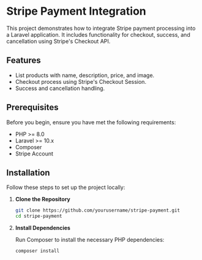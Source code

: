 # Stripe Payment Integration

This project demonstrates how to integrate Stripe payment processing into a Laravel application. It includes functionality for checkout, success, and cancellation using Stripe's Checkout API.

## Features

- List products with name, description, price, and image.
- Checkout process using Stripe's Checkout Session.
- Success and cancellation handling.

## Prerequisites

Before you begin, ensure you have met the following requirements:

- PHP >= 8.0
- Laravel >= 10.x
- Composer
- Stripe Account

## Installation

Follow these steps to set up the project locally:

1. **Clone the Repository**

   ```bash
   git clone https://github.com/yourusername/stripe-payment.git
   cd stripe-payment

2. **Install Dependencies**

    Run Composer to install the necessary PHP dependencies:
     ```bash
    composer install